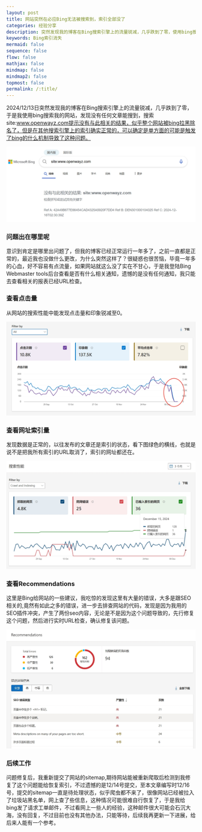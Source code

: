```yaml
---
layout: post
title: 网站突然在必应Bing无法被搜索到，索引全部没了
categories: 经验分享
description: 突然发现我的博客在Bing搜索引擎上的流量锐减，几乎跌到了零，使用bing搜索我的网站，提示搜多不到相关结果，疑似被拉黑了
keywords: Bing索引消失
mermaid: false
sequence: false
flow: false
mathjax: false
mindmap: false
mindmap2: false
topmost: false
permalink: /:title/
---
```

2024/12/13日突然发现我的博客在Bing搜索引擎上的流量锐减，几乎跌到了零，于是我使用bing搜索我的网站，发现没有任何文章能搜到，搜索site:www.openwayz.com提示没有与此相关的结果，似乎整个网站被bing拉黑除名了，但是在其他搜索引擎上的索引确实正常的，可以确定是单方面的可能是触发了bing的什么机制导致了这种问题。

![noindex](/images/posts/bing/noindex.PNG)

### 问题出在哪里呢

意识到肯定是哪里出问题了，但我的博客已经正常运行一年多了，之前一直都是正常的，最近我也没做什么更改，为什么突然这样了？很疑惑也很苦恼，毕竟一年多的心血，好不容易有点流量，如果网站就这么没了实在不甘心，于是我登陆Bing Webmaster tools后台查看是否有什么相关通知，遗憾的是没有任何通知，我只能去查看相关的报表已经URL检查。

### 查看点击量

从网站的搜索性能中能发现点击量和印象锐减至0。

![click](/images/posts/bing/click.PNG)

### 查看网址索引量

发现数据是正常的，以往发布的文章还是索引的状态，看下图绿色的横线，也就是说不是把我所有索引的URL取消了，索引的网址都还在。

![crawl](/images/posts/bing/crawl.PNG)

### 查看Recommendations

这里是Bing给网站的一些建议，我吃惊的发现这里有大量的错误，大多是跟SEO相关的,竟然有如此之多的错误，进一步去排查网站的代码，发现是因为我用的SEO插件冲突，产生了两份seo内容，无论是不是因为这个问题导致的，先行修复这个问题，然后进行实时URL检查，确认修复该问题。

![Recommendations](/images/posts/bing/Recommendations.PNG)

### 后续工作

问题修复后，我重新提交了网站的sitemap,期待网站能被重新爬取后检测到我修复了这个问题能给恢复索引，不过遗憾的是12/14号提交，至本文章编写时12/16号，提交的sitemap一直是待处理状态，似乎爬虫都不来了，很像网站已经被拉入了垃圾站黑名单，网上查了些信息，这种情况可能很难自行恢复了，于是我给bing发了请求工单邮件，不过看网上一些人的经验，这种邮件很大可能会石沉大海，没有回复，不过目前也没有其他办法，只能等待，后续我再更新一下进展，给后来人能有一个参考。






